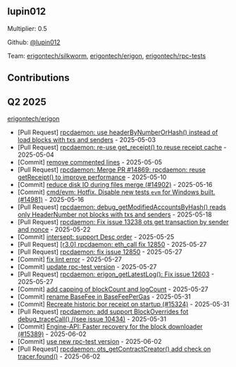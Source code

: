 
## lupin012
Multiplier: 0.5

Github: [@lupin012](https://github.com/lupin012)

Team: [erigontech/silkworm](https://github.com/erigontech/silkworm/pulls?q=author%3Alupin012), [erigontech/erigon](https://github.com/erigontech/erigon/pulls?q=author%3Alupin012), [erigontech/rpc-tests](https://github.com/erigontech/rpc-tests/pulls?q=author%3Alupin012)

## Contributions

## Q2 2025

[erigontech/erigon](https://github.com/erigontech/erigon)
* [Pull Request] [rpcdaemon: use headerByNumberOrHash() instead of load blocks with txs and senders](https://github.com/erigontech/erigon/pull/14860) - 2025-05-03
* [Pull Request] [rpcdaemon: re-use get_receipt() to reuse receipt cache](https://github.com/erigontech/erigon/pull/14869) - 2025-05-04
* [Commit] [remove commented lines](https://github.com/erigontech/erigon/commit/3b1acb6cd8c7c0cfdce76f1dda16f6e1e00d2baf) - 2025-05-05
* [Pull Request] [rpcdaemon: Merge PR #14869: rpcdaemon: reuse getReceipt() to improve performance](https://github.com/erigontech/erigon/pull/14986) - 2025-05-10
* [Commit] [reduce disk IO during files merge (#14902)](https://github.com/erigontech/erigon/commit/ca74636e04255ae8be683555824a731af2322a17) - 2025-05-16
* [Commit] [cmd/evm: Hotfix. Disable new tests `evm` for Windows built. (#14981)](https://github.com/erigontech/erigon/commit/1057dc741c4932aa1f3be5985ef5d6b263b27577) - 2025-05-16
* [Pull Request] [rpcdaemon: debug_getModifiedAccountsByHash() reads only HeaderNumber not blocks with txs and senders](https://github.com/erigontech/erigon/pull/15119) - 2025-05-18
* [Pull Request] [rpcdaemon: Fix issue 13238 ots get transaction by sender and nonce](https://github.com/erigontech/erigon/pull/15207) - 2025-05-22
* [Commit] [intersept: support Desc order](https://github.com/erigontech/erigon/commit/3a9b457f143b79591665c837eeb4da17e82039bb) - 2025-05-25
* [Pull Request] [[r3.0]  rpcdaemon: eth_call fix 12850](https://github.com/erigontech/erigon/pull/15289) - 2025-05-27
* [Pull Request] [rpcdaemon: fix issue 12850](https://github.com/erigontech/erigon/pull/15287) - 2025-05-27
* [Commit] [fix lint error](https://github.com/erigontech/erigon/commit/981cacd92b46ed87ccbd4dfbb910382d37ec54cc) - 2025-05-27
* [Commit] [update rpc-test version](https://github.com/erigontech/erigon/commit/c947f80d145c7afc523e7fc6ff7e0343930dde8e) - 2025-05-27
* [Pull Request] [rpcdaemon: erigon_getLatestLog(): Fix issue 12603](https://github.com/erigontech/erigon/pull/15284) - 2025-05-27
* [Commit] [add capping of blockCount and logCount](https://github.com/erigontech/erigon/commit/d96def9bc6deffa554f1cc6ef43f72da4b28a102) - 2025-05-27
* [Commit] [rename BaseFee in BaseFeePerGas](https://github.com/erigontech/erigon/commit/cc679501df7c745f94a33955a9661fd7ac2b48e9) - 2025-05-31
* [Commit] [Recreate historic bor receipt on startup (#15324)](https://github.com/erigontech/erigon/commit/9939b88d6e4fb953fa16e93481c9cc5a33ef54b3) - 2025-05-31
* [Pull Request] [rpcdaemon: add support BlockOverrides fot debug_traceCall() /(see issue 10434)](https://github.com/erigontech/erigon/pull/15379) - 2025-05-31
* [Commit] [Engine-API: Faster recovery for the block downloader (#15389)](https://github.com/erigontech/erigon/commit/92b4cfb37c5a10ce55bd0a66eae1615ef7c5a915) - 2025-06-02
* [Commit] [use new rpc-test version](https://github.com/erigontech/erigon/commit/ef95d37f661370470baea2ec49e4d81def194ccc) - 2025-06-02
* [Pull Request] [rpcdaemon: ots_getContractCreator() add check on tracer.found()](https://github.com/erigontech/erigon/pull/15405) - 2025-06-02
